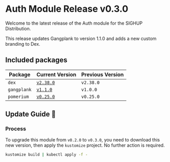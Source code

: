 # Auth Module Release v0.3.0

Welcome to the latest release of the Auth module for the SIGHUP Distribution.

This release updates Gangplank to version 1.1.0 and adds a new custom branding to Dex.

## Included packages

| Package    | Current Version                                                           | Previous Version |
| ---------- | ------------------------------------------------------------------------- | ---------------- |
| `dex`      | [`v2.38.0`](https://github.com/dexidp/dex/releases/tag/v2.38.0)           | `v2.38.0`        |
| `gangplank`| [`v1.1.0`](https://github.com/sighupio/gangplank/releases/tag/v1.1.0)     | `v1.0.0`         |
| `pomerium` | [`v0.25.0`](https://github.com/pomerium/pomerium/releases/tag/v0.25.0)    | `v0.25.0`        |

## Update Guide 🦮

### Process

To upgrade this module from `v0.2.0` to `v0.3.0`, you need to download this new version, then apply the `kustomize` project. No further action is required.

```bash
kustomize build | kubectl apply -f -
```
